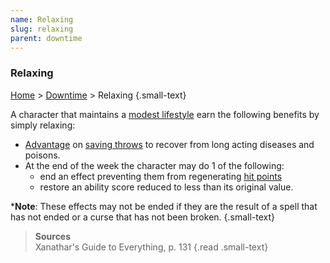 ```yaml
---
name: Relaxing
slug: relaxing
parent: downtime
---
```

### Relaxing
[Home](dm-operations-center) > [Downtime](downtime-menu) > Relaxing {.small-text}

A character that maintains a [modest lifestyle](lifestyle) earn the following benefits by simply relaxing:
- [Advantage](advantage-and-disadvantage) on [saving throws](saving-throws) to recover from long acting diseases and poisons.
- At the end of the week the character may do 1 of the following:
    - end an effect preventing them from regenerating [hit points](hit-points)
    - restore an ability score reduced to less than its original value.

***Note**: These effects may not be ended if they are the result of a spell that has not ended or a curse that has not been broken. {.small-text}

> **Sources** <br/>
> Xanathar's Guide to Everything, p. 131
{.read .small-text}